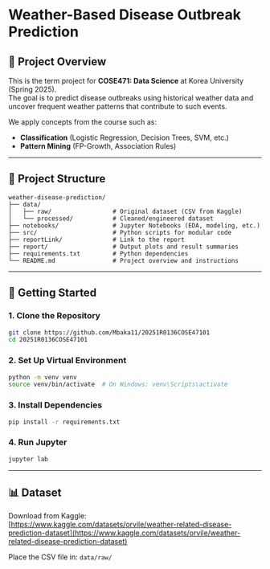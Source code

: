 # Weather-Based Disease Outbreak Prediction

## 📌 Project Overview

This is the term project for **COSE471: Data Science** at Korea University (Spring 2025).  
The goal is to predict disease outbreaks using historical weather data and uncover frequent weather patterns that contribute to such events.

We apply concepts from the course such as:

- **Classification** (Logistic Regression, Decision Trees, SVM, etc.)
- **Pattern Mining** (FP-Growth, Association Rules)

---

## 📂 Project Structure

```
weather-disease-prediction/
├── data/
│   ├── raw/                 # Original dataset (CSV from Kaggle)
│   └── processed/           # Cleaned/engineered dataset
├── notebooks/               # Jupyter Notebooks (EDA, modeling, etc.)
├── src/                     # Python scripts for modular code
├── reportLink/              # Link to the report
├── report/                  # Output plots and result summaries
├── requirements.txt         # Python dependencies
└── README.md                # Project overview and instructions
```

---

## 🧪 Getting Started

### 1. Clone the Repository

```bash
git clone https://github.com/Mbaka11/20251R0136COSE47101
cd 20251R0136COSE47101
```

### 2. Set Up Virtual Environment

```bash
python -m venv venv
source venv/bin/activate  # On Windows: venv\Scripts\activate
```

### 3. Install Dependencies

```bash
pip install -r requirements.txt
```

### 4. Run Jupyter

```bash
jupyter lab
```

---

## 📊 Dataset

Download from Kaggle:  
[https://www.kaggle.com/datasets/orvile/weather-related-disease-prediction-dataset](https://www.kaggle.com/datasets/orvile/weather-related-disease-prediction-dataset)

Place the CSV file in: `data/raw/`


